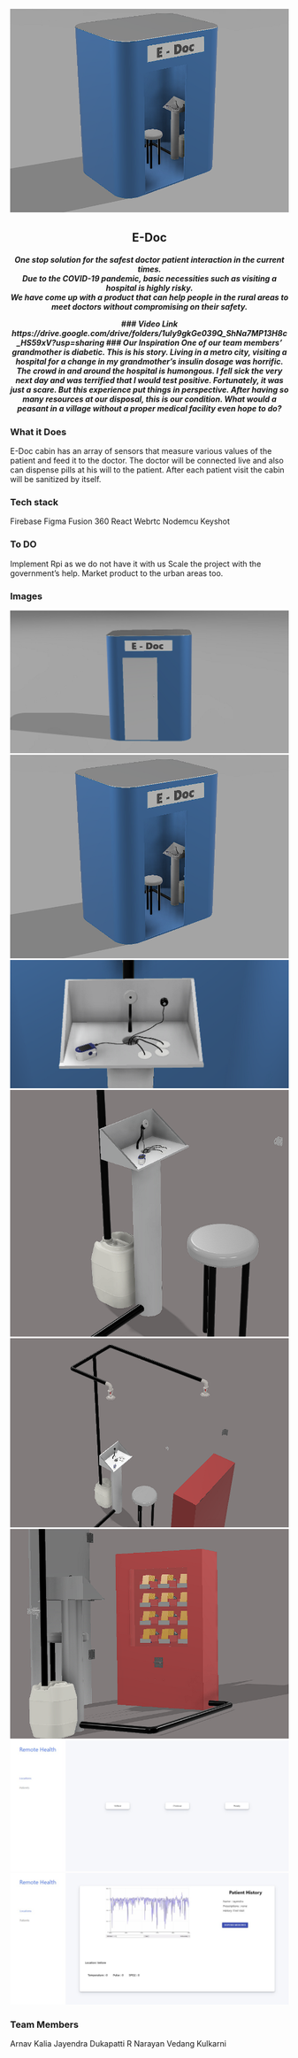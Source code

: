 <p align="center">
	<img src="https://github.com/bitoffabyte/Remote-Patient/blob/main/Images/Screenshot%202021-04-11%20144115%20(1).png">
    <h2 align="center">E-Doc</h2>
    <h5 align = "center">One stop solution for the safest doctor patient interaction in the current times. <br>Due to the COVID-19 pandemic, basic necessities such as visiting a hospital is highly risky. <br/>We have come up with a product that can help people in the rural areas to meet doctors without compromising on their safety.

</p>
### Video Link https://drive.google.com/drive/folders/1uIy9gkGe039Q_ShNa7MP13H8c_HS59xV?usp=sharing
### Our Inspiration
One of our team members’ grandmother is diabetic. This is his story.
Living in a metro city, visiting a hospital for a change in my grandmother’s insulin dosage was horrific. The crowd in and around the hospital is humongous. I fell sick the very next day and was terrified that I would test positive. Fortunately, it was just a scare. But this experience put things in perspective. After having so many resources at our disposal, this is our condition. 
What would a peasant in a village without a proper medical facility even hope to do?
 
### What it Does
E-Doc cabin has an array of sensors that measure various values of the patient and feed it to the doctor.
The doctor will be connected live and also can dispense pills at his will to the patient.
After each patient visit the cabin will be sanitized by itself.


### Tech stack
Firebase
Figma
Fusion 360
React
Webrtc
Nodemcu
Keyshot


### To DO
Implement Rpi as we do not have it with us
Scale the project with the government’s help.
Market product to the urban areas too.

### Images
<img src=https://github.com/bitoffabyte/Remote-Patient/blob/main/Images/Screenshot%202021-04-11%20143938%20(1).png />
<img src=https://github.com/bitoffabyte/Remote-Patient/blob/main/Images/Screenshot%202021-04-11%20144115%20(1).png />
<img src=https://github.com/bitoffabyte/Remote-Patient/blob/main/Images/Screenshot%202021-04-11%20144441.png />
<img src=https://github.com/bitoffabyte/Remote-Patient/blob/main/Images/Screenshot%202021-04-11%20144632.png />
<img src=https://github.com/bitoffabyte/Remote-Patient/blob/main/Images/Screenshot%202021-04-11%20144756.png />
<img src=https://github.com/bitoffabyte/Remote-Patient/blob/main/Images/Screenshot%202021-04-11%20144915.png />
<img src=https://github.com/bitoffabyte/Remote-Patient/blob/main/Images/WhatsApp%20Image%202021-04-11%20at%203.00.56%20PM.jpeg />
<img src=https://github.com/bitoffabyte/Remote-Patient/blob/main/Images/WhatsApp%20Image%202021-04-11%20at%203.01.11%20PM.jpeg />


### Team Members
Arnav Kalia
Jayendra Dukapatti
R Narayan
Vedang Kulkarni
